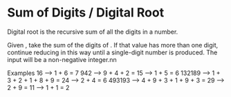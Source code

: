 # Sum of Digits / Digital Root
Digital root is the recursive sum of all the digits in a number.

Given , take the sum of the digits of . If that value has more than one digit, continue reducing in this way until a single-digit number is produced. The input will be a non-negative integer.nn

Examples
    16  -->  1 + 6 = 7
   942  -->  9 + 4 + 2 = 15  -->  1 + 5 = 6
132189  -->  1 + 3 + 2 + 1 + 8 + 9 = 24  -->  2 + 4 = 6
493193  -->  4 + 9 + 3 + 1 + 9 + 3 = 29  -->  2 + 9 = 11  -->  1 + 1 = 2